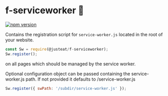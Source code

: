 # f-serviceworker :bear:

[![npm version](https://badge.fury.io/js/%40justeat%2Ff-serviceworker.svg)](https://badge.fury.io/js/%40justeat%2Ff-serviceworker)

Contains the registration script for `service-worker.js` located in the root of your website.

```javascript
const Sw = require(@justeat/f-serviceworker);
Sw.register();
```

 on all pages which should be managed by the service worker.

 Optional configuration object can be passed containing the service-worker.js path. If not provided it defaults to /service-worker.js

 ```javascript
 Sw.register({ swPath: '/subdir/service-worker.js' });
 ```
